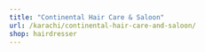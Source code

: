 ```yaml
---
title: "Continental Hair Care & Saloon"
url: /karachi/continental-hair-care-and-saloon/
shop: hairdresser
---
```

